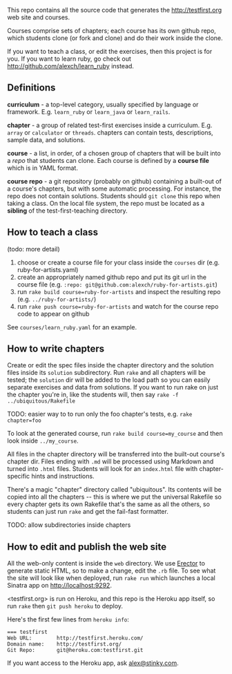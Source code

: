 This repo contains all the source code that generates the <http://testfirst.org> web site and courses. 

Courses comprise sets of chapters; each course has its own github repo, which students clone (or fork and clone) and do their work inside the clone.

If you want to teach a class, or edit the exercises, then this project is for you. If you want to learn ruby, go check out <http://github.com/alexch/learn_ruby> instead.

## Definitions

**curriculum** - a top-level category, usually specified by language or framework. E.g. `learn_ruby` or `learn_java` or `learn_rails`.

**chapter** - a group of related test-first exercises inside a curriculum. E.g. `array` or `calculator` or `threads`. chapters can contain tests, descriptions, sample data, and solutions.

**course** - a list, in order, of a chosen group of chapters that will be built into a *repo* that students can clone. Each course is defined by a **course file** which is in YAML format.

**course repo** - a git repository (probably on github) containing a built-out of a course's chapters, but with some automatic processing. For instance, the repo does not contain solutions. Students should `git clone` this repo when taking a class. On the local file system, the repo must be located as a **sibling** of the test-first-teaching directory.

## How to teach a class

(todo: more detail)

1. choose or create a course file for your class inside the `courses` dir (e.g. ruby-for-artists.yaml)
2. create an appropriately named github repo and put its git url in the course file (e.g. `:repo: git@github.com:alexch/ruby-for-artists.git`)
3. run `rake build course=ruby-for-artists` and inspect the resulting repo (e.g. `../ruby-for-artists/`)
4. run `rake push course=ruby-for-artists` and watch for the course repo code to appear on github

See `courses/learn_ruby.yaml` for an example.

## How to write chapters

Create or edit the spec files inside the chapter directory and the solution files inside its `solution` subdirectory. Run `rake` and all chapters will be tested; the `solution` dir will be added to the load path so you can easily separate exercises and data from solutions. If you want to run rake on just the chapter you're in, like the students will, then say `rake -f ../ubiquitous/Rakefile`

TODO: easier way to to run only the foo chapter's tests, e.g. `rake chapter=foo`

To look at the generated course, run `rake build course=my_course` and then look inside `../my_course`. 

All files in the chapter directory will be transferred into the built-out course's chapter dir. Files ending with `.md` will be processed using Markdown and turned into `.html` files. Students will look for an `index.html` file with chapter-specific hints and instructions.

There's a magic "chapter" directory called "ubiquitous". Its contents will be copied into all the chapters -- this is where we put the universal Rakefile so every chapter gets its own Rakefile that's the same as all the others, so students can just run `rake` and get the fail-fast formatter.

TODO: allow subdirectories inside chapters

## How to edit and publish the web site

All the web-only content is inside the `web` directory. We use [Erector](http://erector.rubyforge.org) to generate static HTML, so to make a change, edit the `.rb` file. To see what the site will look like when deployed, run `rake run` which launches a local Sinatra app on <http://localhost:9292>.

<testfirst.org> is run on Heroku, and this repo is the Heroku app itself, so run `rake` then `git push heroku` to deploy.

Here's the first few lines from `heroku info`:

	=== testfirst
	Web URL:        http://testfirst.heroku.com/
	Domain name:    http://testfirst.org/
	Git Repo:       git@heroku.com:testfirst.git

If you want access to the Heroku app, ask <alex@stinky.com>.
